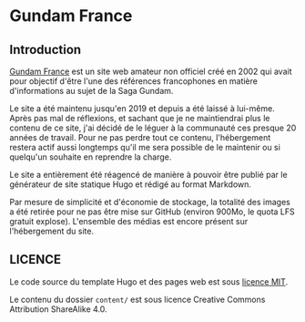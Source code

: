 # Gundam France

## Introduction

[Gundam France](https://gundam-france.com) est un site web amateur non officiel créé en 2002 qui avait pour objectif d'être l'une des références francophones en matière d'informations au sujet de la Saga Gundam.

Le site a été maintenu jusqu'en 2019 et depuis a été laissé à lui-même. Après pas mal de réflexions, et sachant que je ne maintiendrai plus le contenu de ce site, j'ai décidé de le léguer à la communauté ces presque 20 années de travail. Pour ne pas perdre tout ce contenu, l'hébergement restera actif aussi longtemps qu'il me sera possible de le maintenir ou si quelqu'un souhaite en reprendre la charge.

Le site a entièrement été réagencé de manière à pouvoir être publié par le générateur de site statique Hugo et rédigé au format Markdown.

Par mesure de simplicité et d'économie de stockage, la totalité des images a été retirée pour ne pas être mise sur GitHub (environ 900Mo, le quota LFS gratuit explose). L'ensemble des médias est encore présent sur l'hébergement du site.

## LICENCE

Le code source du template Hugo et des pages web est sous [licence MIT](LICENSE).

Le contenu du dossier `content/` est sous licence Creative Commons Attribution ShareAlike 4.0.
